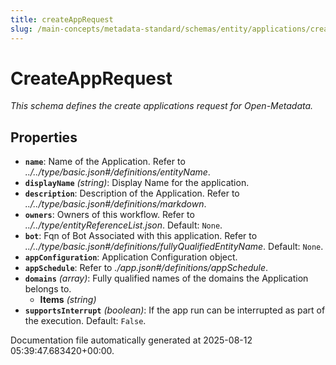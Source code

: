 ```yaml
---
title: createAppRequest
slug: /main-concepts/metadata-standard/schemas/entity/applications/createapprequest
---
```


# CreateAppRequest

*This schema defines the create applications request for Open-Metadata.*

## Properties

- **`name`**: Name of the Application. Refer to *../../type/basic.json#/definitions/entityName*.
- **`displayName`** *(string)*: Display Name for the application.
- **`description`**: Description of the Application. Refer to *../../type/basic.json#/definitions/markdown*.
- **`owners`**: Owners of this workflow. Refer to *../../type/entityReferenceList.json*. Default: `None`.
- **`bot`**: Fqn of Bot Associated with this application. Refer to *../../type/basic.json#/definitions/fullyQualifiedEntityName*. Default: `None`.
- **`appConfiguration`**: Application Configuration object.
- **`appSchedule`**: Refer to *./app.json#/definitions/appSchedule*.
- **`domains`** *(array)*: Fully qualified names of the domains the Application belongs to.
  - **Items** *(string)*
- **`supportsInterrupt`** *(boolean)*: If the app run can be interrupted as part of the execution. Default: `False`.


Documentation file automatically generated at 2025-08-12 05:39:47.683420+00:00.
